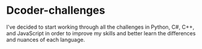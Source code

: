# Dcoder-challenges
I've decided to start working through all the challenges in Python, C#, C++, and JavaScript in order to improve my skills and better learn the differences and nuances of each language.
